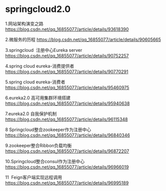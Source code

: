 # springcloud2.0
1.网站架构演变之路
https://blog.csdn.net/qq_16855077/article/details/93618390

2.微服务的历程
https://blog.csdn.net/qq_16855077/article/details/90605665

3.springcloud  注册中心Eureka server
https://blog.csdn.net/qq_16855077/article/details/90752257

4.spring cloud eureka-消费提供者
https://blog.csdn.net/qq_16855077/article/details/90770291

5.spring cloud eureka-消费者
https://blog.csdn.net/qq_16855077/article/details/95460975

6.eureka2.0 高可用集群环境搭建
https://blog.csdn.net/qq_16855077/article/details/95940638

7.eureka2.0 自我保护机制
https://blog.csdn.net/qq_16855077/article/details/96115348

8 Springcloud整合zookeeper作为注册中心
https://blog.csdn.net/qq_16855077/article/details/96840346

9.zookeeper整合Ribbon负载均衡
https://blog.csdn.net/qq_16855077/article/details/96872207

10.Springcloud整合consul作为注册中心
https://blog.csdn.net/qq_16855077/article/details/96966019

11  Feign客户端实现远程调用
https://blog.csdn.net/qq_16855077/article/details/96995189
